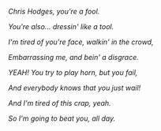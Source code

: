 _Chris Hodges, you're a fool._

_You're also... dressin' like a tool._

_I'm tired of you're face, walkin' in the crowd,_

_Embarrassing me, and bein' a disgrace._

_YEAH! You try to play horn, but you fail,_

_And everybody knows that you just wail!_

_And I'm tired of this crap, yeah._

_So I'm going to beat you, all day._
